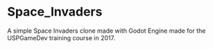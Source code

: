 # Space_Invaders

A simple Space Invaders clone made with Godot Engine made for the USPGameDev training course in 2017.
